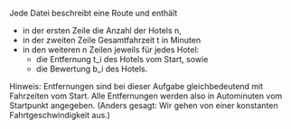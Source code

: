 Jede Datei beschreibt eine Route und enthält

* in der ersten Zeile die Anzahl der Hotels n,
* in der zweiten Zeile Gesamtfahrzeit t in Minuten
* in den weiteren n Zeilen jeweils für jedes Hotel:
    * die Entfernung t_i des Hotels vom Start, sowie
    * die Bewertung b_i des Hotels.

Hinweis: Entfernungen sind bei dieser Aufgabe gleichbedeutend mit Fahrzeiten vom Start. Alle Entfernungen werden also in
Autominuten vom Startpunkt angegeben. (Anders gesagt: Wir gehen von einer konstanten Fahrtgeschwindigkeit aus.)
